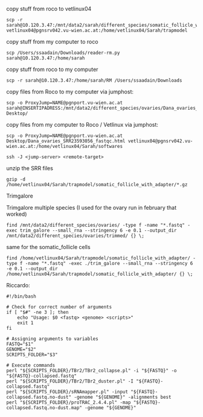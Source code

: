 copy stuff from roco to vetlinux04
```
scp -r sarah@10.120.3.47:/mnt/data2/sarah/different_species/somatic_follicle_with_adapter vetlinux04@pgnsrv042.vu-wien.ac.at:/home/vetlinux04/Sarah/trapmodel
```

copy stuff from my computer to roco
```
scp /Users/ssaadain/Downloads/reader-rm.py sarah@10.120.3.47:/home/sarah
```

copy stuff from roco to my computer
```
scp -r sarah@10.120.3.47:/home/sarah/RM /Users/ssaadain/Downloads
```

copy files from Roco to my computer via jumphost:

```
scp -o ProxyJump=NAME@pgnport.vu-wien.ac.at sarah@INSERTIPADRESS:/mnt/data2/different_species/ovaries/Dana_ovaries_SRR23593056_fastqc.html Desktop/
````

copy files from my computer to Roco / Vetlinux via jumphost:
```
scp -o ProxyJump=NAME@pgnport.vu-wien.ac.at Desktop/Dana_ovaries_SRR23593056_fastqc.html vetlinux04@pgnsrv042.vu-wien.ac.at:/home/vetlinux04/Sarah/softwares
```

```
ssh -J <jump-server> <remote-target>
```



unzip the SRR files
```
gzip -d /home/vetlinux04/Sarah/trapmodel/somatic_follicle_with_adapter/*.gz
```

Trimgalore

Trimgalore multiple species (I used for the ovary run in february that worked)
```
find /mnt/data2/different_species/ovaries/ -type f -name "*.fastq" -exec trim_galore --small_rna --stringency 6 -e 0.1 --output_dir /mnt/data2/different_species/ovaries/trimmed/ {} \;
```

same for the somatic_follicle cells
```
find /home/vetlinux04/Sarah/trapmodel/somatic_follicle_with_adapter/ -type f -name "*.fastq" -exec ./trim_galore --small_rna --stringency 6 -e 0.1 --output_dir /home/vetlinux04/Sarah/trapmodel/somatic_follicle_with_adapter/ {} \;
```


Riccardo:
```
#!/bin/bash

# Check for correct number of arguments
if [ "$#" -ne 3 ]; then
    echo "Usage: $0 <fastq> <genome> <scripts>"
    exit 1
fi

# Assigning arguments to variables
FASTQ="$1"
GENOME="$2"
SCRIPTS_FOLDER="$3"

# Execute commands
perl "${SCRIPTS_FOLDER}/TBr2/TBr2_collapse.pl" -i "${FASTQ}" -o "${FASTQ}-collapsed.fastq"
perl "${SCRIPTS_FOLDER}/TBr2/TBr2_duster.pl" -I "${FASTQ}-collapsed.fastq"
perl "${SCRIPTS_FOLDER}/sRNAmapper.pl" -input "${FASTQ}-collapsed.fastq.no-dust" -genome "${GENOME}" -alignments best
perl "${SCRIPTS_FOLDER}/proTRAC_2.4.4.pl" -map "${FASTQ}-collapsed.fastq.no-dust.map" -genome "${GENOME}"
```
